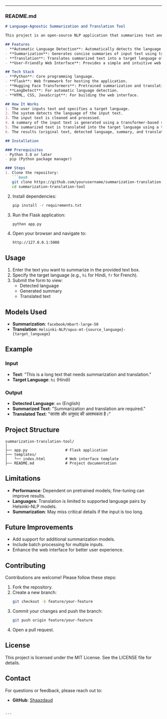 
---

### **README.md**

```markdown
# Language-Agnostic Summarization and Translation Tool

This project is an open-source NLP application that summarizes text and translates it into a target language, maintaining the original context. It is ideal for multilingual platforms and applications requiring cross-language accessibility.

## Features
- **Automatic Language Detection**: Automatically detects the language of the input text.
- **Summarization**: Generates concise summaries of input text using transformer-based models.
- **Translation**: Translates summarized text into a target language of choice.
- **User-Friendly Web Interface**: Provides a simple and intuitive web interface for text input and result display.

## Tech Stack
- **Python**: Core programming language.
- **Flask**: Web framework for hosting the application.
- **Hugging Face Transformers**: Pretrained summarization and translation models.
- **LangDetect**: For automatic language detection.
- **HTML, CSS, JavaScript**: For building the web interface.

## How It Works
1. The user inputs text and specifies a target language.
2. The system detects the language of the input text.
3. The input text is cleaned and processed.
4. A summary of the input text is generated using a transformer-based summarization model.
5. The summarized text is translated into the target language using a transformer-based translation model.
6. The results (original text, detected language, summary, and translation) are displayed on the web interface.

## Installation

### Prerequisites
- Python 3.8 or later
- pip (Python package manager)

### Steps
1. Clone the repository:
   ```bash
   git clone https://github.com/yourusername/summarization-translation-tool.git
   cd summarization-translation-tool
   ```
2. Install dependencies:
   ```bash
   pip install -r requirements.txt
   ```
3. Run the Flask application:
   ```bash
   python app.py
   ```
4. Open your browser and navigate to:
   ```
   http://127.0.0.1:5000
   ```

## Usage
1. Enter the text you want to summarize in the provided text box.
2. Specify the target language (e.g., `hi` for Hindi, `fr` for French).
3. Submit the form to view:
   - Detected language
   - Generated summary
   - Translated text

## Models Used
- **Summarization**: `facebook/mbart-large-50`
- **Translation**: `Helsinki-NLP/opus-mt-{source_language}-{target_language}`

## Example
### Input
- **Text**: "This is a long text that needs summarization and translation."
- **Target Language**: `hi` (Hindi)

### Output
- **Detected Language**: `en` (English)
- **Summarized Text**: "Summarization and translation are required."
- **Translated Text**: "सारांश और अनुवाद की आवश्यकता है।"

## Project Structure
```
summarization-translation-tool/
│
├── app.py                 # Flask application
├── templates/
│   └── index.html         # Web interface template          
├── README.md              # Project documentation
```

## Limitations
- **Performance**: Dependent on pretrained models; fine-tuning can improve results.
- **Languages**: Translation is limited to supported language pairs by Helsinki-NLP models.
- **Summarization**: May miss critical details if the input is too long.

## Future Improvements
- Add support for additional summarization models.
- Include batch processing for multiple inputs.
- Enhance the web interface for better user experience.

## Contributing
Contributions are welcome! Please follow these steps:
1. Fork the repository.
2. Create a new branch:
   ```bash
   git checkout -b feature/your-feature
   ```
3. Commit your changes and push the branch:
   ```bash
   git push origin feature/your-feature
   ```
4. Open a pull request.

## License
This project is licensed under the MIT License. See the LICENSE file for details.

## Contact
For questions or feedback, please reach out to:
- **GitHub**: [Shaazdaud](https://github.com/Shaazdaud)
```

---